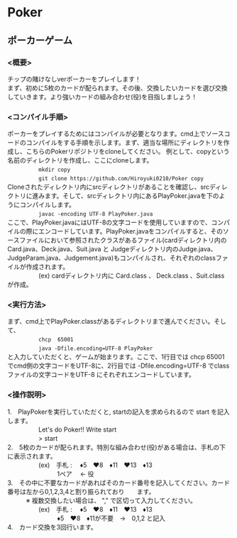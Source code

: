 # Poker

## ポーカーゲーム  

### <概要>  
チップの賭けなしverポーカーをプレイします！  
まず、初めに5枚のカードが配られます。その後、交換したいカードを選び交換していきます。より強いカードの組み合わせ(役)を目指しましょう！  

  
### <コンパイル手順>  
ポーカーをプレイするためにはコンパイルが必要となります。cmd上でソースコードのコンパイルをする手順を示します。まず、適当な場所にディレクトリを作成し、こちらのPokerリポジトリをcloneしてください。
例として、copyという名前のディレクトリを作成し、ここにcloneします。    
　　　　　`mkdir copy`  
　　　　　`git clone https://github.com/Hiroyuki0210/Poker copy`  
Cloneされたディレクトリ内にsrcディレクトリがあることを確認し、srcディレクトリに進みます。そして、srcディレクトリ内にあるPlayPoker.javaを下のようにコンパイルします。  
　　　　　`javac -encoding UTF-8 PlayPoker.java`  
ここで、PlayPoker.javaにはUTF-8の文字コードを使用していますので、コンパイルの際にエンコードしています。PlayPoker.javaをコンパイルすると、そのソースファイルにおいて参照されたクラスがあるファイル(cardディレクトリ内のCard.java、Deck.java、Suit.java と Judgeディレクトリ内のJudge.java、JudgeParam.java、Judgement.java)もコンパイルされ、それぞれのclassファイルが作成されます。  
　　　　　(ex) cardディレクトリ内に Card.class 、 Deck.class 、Suit.class　が作成。  
        
  
### <実行方法>  
まず、cmd上でPlayPoker.classがあるディレクトリまで進んでください。そして、  
　　　　　`chcp  65001`  
　　　　　`java -Dfile.encoding=UTF-8 PlayPoker`  
と入力していただくと、ゲームが始まります。ここで、1行目では chcp 65001 でcmd側の文字コードをUTF-8に、2行目では -Dfile.encoding=UTF-8 でclassファイルの文字コードをUTF-8 にそれぞれエンコードしています。  

  
### <操作説明>  
1.　PlayPokerを実行していただくと, startの記入を求められるので start を記入します。  
　　　　　Let's do Poker!! Write start  
　　　　　> start  
2.　5枚のカードが配られます。特別な組み合わせ(役)がある場合は、手札の下に表示されます。  
　　　　　(ex)　手札 : 　♦5　♥8　♦11　♥13　♦13  
　　　　　　　　1ペア 　← 役  
3.　その中に不要なカードがあればそのカード番号を記入してください。カード番号は左から0,1,2,3,4と割り振られており　　ます。  
　　　※ 複数交換したい場合は、 "," で区切って入力してください。  
　　　　　(ex)　手札 : 　♦5　♥8　♦11　♥13　♦13  
　　　　　　　　♦5　♥8　♦11が不要　→　0,1,2 と記入    
4.　カード交換を3回行います。  
